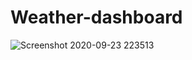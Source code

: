 # Weather-dashboard

![Screenshot 2020-09-23 223513](https://user-images.githubusercontent.com/63384117/94104930-12a37480-fded-11ea-8fbc-ab140a8ed2a3.png)

